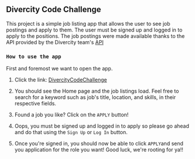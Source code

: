
## Divercity Code Challenge

This project is a simple job listing app that allows the user to see job postings and apply to them. The user must be signed up and logged in to apply to the positions. The job postings were made available thanks to the API provided by the Divercity team's [API](https://documenter.getpostman.com/view/9521172/SzKVPxUg?version=latest) 

### `How to use the app`

First and foremost we want to open the app. 

1. Click the link: [DivercityCodeChallenge](https://divercity-frontend-challenge.herokuapp.com/)

2. You should see the Home page and the job listings load. Feel free to search for a keyword such as job's title, location, and skills, in their respective fields. 

3. Found a job you like? Click on the `APPLY` button! 

4. Oops, you must be signed up and logged in to apply so please go ahead and do that using the `Sign Up` or `Log In` button. 

5. Once you're signed in, you should now be able to click `APPLY`and send you application for the role you want! Good luck, we're rooting for ya!!

